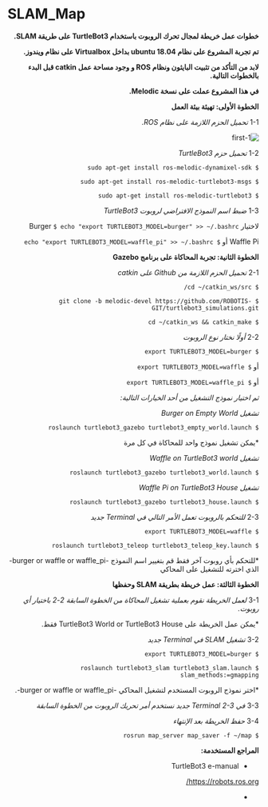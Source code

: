 # SLAM_Map

<div dir="rtl">

**خطوات عمل خريطة لمجال تحرك الروبوت باستخدام TurtleBot3 على طريقة SLAM.**

 **تم تجربة المشروع على نظام ubuntu 18.04 بداخل Virtualbox على نظام ويندوز.**
  
 **لابد من التأكد من تثبيت البايثون ونظام ROS و وجود مساحة عمل catkin قبل البدء بالخطوات التالية.**
  
  **في هذا المشروع عملت على نسخة Melodic.**
  
  
 **الخطوة الأولى: تهيئة بيئة العمل**

1-1
_تحميل الحزم اللازمة على نظام ROS._

  ![1-first](https://user-images.githubusercontent.com/55546717/130168116-44159582-9f18-488a-a6ca-c05c743db957.PNG)

1-2
_تحميل حزم TurtleBot3_

  `$ sudo apt-get install ros-melodic-dynamixel-sdk`
  
`$ sudo apt-get install ros-melodic-turtlebot3-msgs`
  
`$ sudo apt-get install ros-melodic-turtlebot3`

1-3
_ضبط اسم النموذج الافتراضي لروبوت TurtleBot3_

لاختيار Burger `$ echo "export TURTLEBOT3_MODEL=burger" >> ~/.bashrc`
  
Waffle Pi أو `$ echo "export TURTLEBOT3_MODEL=waffle_pi" >> ~/.bashrc`


**الخطوة الثانية: تجربة المحاكاة على برنامج Gazebo**

2-1
_تحميل الحزم اللازمة من Github على catkin_

`$ cd ~/catkin_ws/src/`
  
`$ git clone -b melodic-devel https://github.com/ROBOTIS-GIT/turtlebot3_simulations.git`
  
`$ cd ~/catkin_ws && catkin_make`

2-2
_أولًا نختار نوع الروبوت_

`$ export TURTLEBOT3_MODEL=burger`

أو `$ export TURTLEBOT3_MODEL=waffle`

أو `$ export TURTLEBOT3_MODEL=waffle_pi`

_ثم اختيار نموذج التشغيل من أحد الخيارات التالية:_

_تشغيل Burger on Empty World_

`$ roslaunch turtlebot3_gazebo turtlebot3_empty_world.launch`

*يمكن تشغيل نموذج واحد للمحاكاة في كل مرة

_تشغيل Waffle on TurtleBot3 world_

`$ roslaunch turtlebot3_gazebo turtlebot3_world.launch`

_تشغيل Waffle Pi on TurtleBot3 House_

`$ roslaunch turtlebot3_gazebo turtlebot3_house.launch`

2-3
_للتحكم بالروبوت تعمل الأمر التالي في Terminal جديد_

`$ export TURTLEBOT3_MODEL=waffle`

`$ roslaunch turtlebot3_teleop turtlebot3_teleop_key.launch`

*للتحكم بأي روبوت آخر فقط قم بتغيير اسم النموذج -burger or waffle or waffle_pi- الذي اخترته للتشغيل على المحاكي


**الخطوة الثالثة: عمل خريطة بطريقة SLAM وحفظها**

3-1
_لعمل الخريطة نقوم بعملية تشغيل المحاكاة من الخطوة السابقة 2-2 باختيار أي روبوت._

*يمكن عمل الخريطة على TurtleBot3 World or TurtleBot3 House فقط.

3-2
_تشغيل SLAM في Terminal جديد_

`$ export TURTLEBOT3_MODEL=burger`

`$ roslaunch turtlebot3_slam turtlebot3_slam.launch slam_methods:=gmapping`

*اختر نموذج الروبوت المستخدم لتشغيل المحاكي -burger or waffle or waffle_pi-.

3-3
_في Terminal 2-3 جديد نستخدم أمر تحريك الروبوت من الخطوة السابقة_

3-4
_حفظ الخريطة بعد الإنتهاء_

`$ rosrun map_server map_saver -f ~/map`


**المراجع المستخدمة:**

- TurtleBot3 e-manual
  
https://robots.ros.org/

- 
</div>
